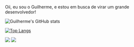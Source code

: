 Oii, eu sou o Guilherme, e estou em busca de virar um grande desenvolvedor! 

![Guilherme's GitHub stats](https://github-readme-stats.vercel.app/api?username=guiguilins&show_icons=true&theme=transparent)

[![Top Langs](https://github-readme-stats.vercel.app/api/top-langs/?username=guiguilins&layout=compact)](https://github.com/anuraghazra/github-readme-stats)
<div> 
  
  <a href="https://instagram.com/guiguiliins" target="_blank"><img src="https://img.shields.io/badge/-Instagram-%23E4405F?style=for-the-badge&logo=instagram&logoColor=white" target="_blank"></a>
  <a href="https://www.linkedin.com/in/guilherme-lins-88a1aa243" target="_blank"><img src="https://img.shields.io/badge/-LinkedIn-%230077B5?style=for-the-badge&logo=linkedin&logoColor=white" target="_blank"></a> 
  
</div>
